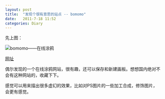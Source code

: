 ```yaml
---
layout: post
title:  "发现个很有意思的站点 -- bomomo"
date:   2011-7-18 11:52
categories: Diary
---
```


先上图：

![bomomo——在线涂鸦](http://pic.yupoo.com/mygoare_v/Be1iEDiz/medium.jpg)

[网址](http://www.bomomo.com/)

偶尔发现的一个在线涂鸦网站，很有趣，还可以保存和新建画板。想想国内绝对不会有这种网站的，收藏下下。

感觉可以用来描出很多虚幻的效果，比如对PS图片的一些加工合成，修饰图片，会更有感觉。
